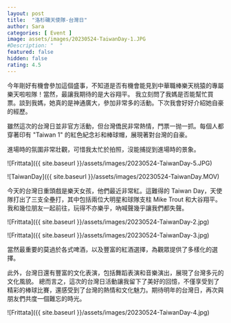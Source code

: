 ```yaml
---
layout: post
title:  "洛杉磯天使隊-台灣日"
author: Sara
categories: [ Event ]
image: assets/images/20230524-TaiwanDay-1.JPG
#Description: "  "
featured: false
hidden: false
rating: 4.5
---
```


今年剛好有機會參加這個盛事，不知道是否有機會能見到中華職棒樂天桃猿的專屬樂天啦啦隊！當然，最讓我期待的是大谷翔平。
我立刻問了我媽是否能幫忙買票。談到我媽，她真的是神通廣大，參加非常多的活動。下次我會好好介紹她自豪的經歷。

雖然這次的台灣日並非官方活動，但台灣僑民非常熱情，門票一抛一抓。每個人都穿著印有 "Taiwan 1" 的紅色紀念衫和棒球帽，展現著對台灣的自豪。

進場時的氛圍非常壯觀，可惜我太忙於拍照，沒能捕捉到進場時的景象。

![Frittata]({{ site.baseurl }}/assets/images/20230524-TaiwanDay-5.JPG)

![TaiwanDay]({{ site.baseurl }}/assets/images/20230524-TaiwanDay.MOV)

今天的台灣日重頭戲是樂天女孩，他們最近非常紅。這難得的 Taiwan Day，天使隊打出了三支全壘打，其中包括兩位大明星和球隊支柱 Mike Trout 和大谷翔平。我和幾位朋友一起前往，玩得不亦樂乎，吶喊聲幾乎讓我們都失聲。

![Frittata]({{ site.baseurl }}/assets/images/20230524-TaiwanDay-2.jpg)

![Frittata]({{ site.baseurl }}/assets/images/20230524-TaiwanDay-3.jpg)

當然最重要的莫過於各式啤酒，以及豐富的紅酒選擇，為觀眾提供了多樣化的選擇。

此外，台灣日還有豐富的文化表演，包括舞蹈表演和音樂演出，展現了台灣多元的文化風貌。
總而言之，這次的台灣日活動讓我留下了美好的回憶，不僅享受到了精彩的棒球比賽，還感受到了台灣的熱情和文化魅力。期待明年的台灣日，再次與朋友們共度一個難忘的時光。

![Frittata]({{ site.baseurl }}/assets/images/20230524-TaiwanDay-4.jpg)
